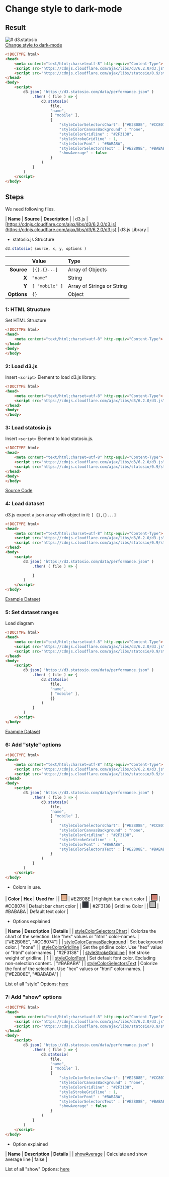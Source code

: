 # Change style to dark-mode

## Result

![# d3.statosio](https://d3.statosio.com/assets/images/example-customize-400.jpg)<br>
[Change style to dark-mode](https://d3.statosio.com/tutorials/change-style.html)

```html
<!DOCTYPE html>
<head>
    <meta content="text/html;charset=utf-8" http-equiv="Content-Type">
    <script src="https://cdnjs.cloudflare.com/ajax/libs/d3/6.2.0/d3.js"></script>
    <script src="https://cdnjs.cloudflare.com/ajax/libs/statosio/0.9/statosio.js"></script>
</head>
<body>
    <script>
        d3.json( "https://d3.statosio.com/data/performance.json" )
            .then( ( file ) => {
                d3.statosio( 
                    file, 
                    "name", 
                    [ "mobile" ], 
                    { 
                        "styleColorSelectorsChart": ["#E2B08E", "#CC8074"],
                        "styleColorCanvasBackground" : "none",
                        "styleColorGridline" : "#2F3138",
                        "styleStrokeGridline" : 1,
                        "styleColorFont" : "#BABABA",
                        "styleColorSelectorsText" : ["#E2B08E", "#BABABA"],
                        "showAverage" : false
                    }
                )
            } 
        )
    </script>
</body>
```


## Steps

We need following files.

| **Name** | **Source** | **Description** |
| d3.js | [https://cdnjs.cloudflare.com/ajax/libs/d3/6.2.0/d3.js](https://cdnjs.cloudflare.com/ajax/libs/d3/6.2.0/d3.js) | d3.js Library |


- statosio.js Structure

```javascript
d3.statosio( source, x, y, options )
``````

| | **Value** | **Type** |
|------:|:------|:------|
| **Source** | ```[{},{}...]``` | Array of Objects |
| **X** | ```"name"``` | String |
| **Y** | ```[ "mobile" ]``` | Array of Strings or String |
| **Options** | ```{}``` | Object |


### 1: HTML Structure
Set HTML Structure

```html
<!DOCTYPE html>
<head>
    <meta content="text/html;charset=utf-8" http-equiv="Content-Type">
</head>
<body>
</body>
```

### 2: Load d3.js
Insert ```<script>``` Element to load d3.js library.

```html
<!DOCTYPE html>
<head>
    <meta content="text/html;charset=utf-8" http-equiv="Content-Type">
    <script src="https://cdnjs.cloudflare.com/ajax/libs/d3/6.2.0/d3.js"></script>
</head>
<body>
</body>
```

### 3: Load statosio.js
Insert ```<script>``` Element to load statosio.js.

```html
<!DOCTYPE html>
<head>
    <meta content="text/html;charset=utf-8" http-equiv="Content-Type">
    <script src="https://cdnjs.cloudflare.com/ajax/libs/d3/6.2.0/d3.js"></script>
    <script src="https://cdnjs.cloudflare.com/ajax/libs/statosio/0.9/statosio.js"></script>
</head>
<body>
</body>

```
[Source Code](https://cdnjs.cloudflare.com/ajax/libs/statosio/0.9/statosio.js)


### 4: Load dataset
d3.js expect a json array with object in it: ```[ {},{}...]```

```html
<!DOCTYPE html>
<head>
    <meta content="text/html;charset=utf-8" http-equiv="Content-Type">
    <script src="https://cdnjs.cloudflare.com/ajax/libs/d3/6.2.0/d3.js"></script>
    <script src="https://cdnjs.cloudflare.com/ajax/libs/statosio/0.9/statosio.js"></script>
</head>
<body>
    <script>
        d3.json( "https://d3.statosio.com/data/performance.json" )
            .then( ( file ) => {

            } 
        )
    </script>
</body>
```
[Example Dataset](https://d3.statosio.com/data/performance.json)

### 5: Set dataset ranges
Load diagram

```html
<!DOCTYPE html>
<head>
    <meta content="text/html;charset=utf-8" http-equiv="Content-Type">
    <script src="https://cdnjs.cloudflare.com/ajax/libs/d3/6.2.0/d3.js"></script>
    <script src="https://cdnjs.cloudflare.com/ajax/libs/statosio/0.9/statosio.js"></script>
</head>
<body>
    <script>
        d3.json( "https://d3.statosio.com/data/performance.json" )
            .then( ( file ) => {
                d3.statosio( 
                    file, 
                    "name", 
                    [ "mobile" ], 
                    {}
                )
            } 
        )
    </script>
</body>
```

[Example Dataset](https://d3.statosio.com/data/performance.json)


### 6: Add "style" options

```html
<!DOCTYPE html>
<head>
    <meta content="text/html;charset=utf-8" http-equiv="Content-Type">
    <script src="https://cdnjs.cloudflare.com/ajax/libs/d3/6.2.0/d3.js"></script>
    <script src="https://cdnjs.cloudflare.com/ajax/libs/statosio/0.9/statosio.js"></script>
</head>
<body>
    <script>
        d3.json( "https://d3.statosio.com/data/performance.json" )
            .then( ( file ) => {
                d3.statosio( 
                    file, 
                    "name", 
                    [ "mobile" ], 
                    { 
                        "styleColorSelectorsChart": ["#E2B08E", "#CC8074"],
                        "styleColorCanvasBackground" : "none",
                        "styleColorGridline" : "#2F3138",
                        "styleStrokeGridline" : 1,
                        "styleColorFont" : "#BABABA",
                        "styleColorSelectorsText" : ["#E2B08E", "#BABABA"]
                    }
                )
            } 
        )
    </script>
</body>
```

- Colors in use.

| **Color** | **Hex** | **Used for** | 
| <svg width="20" height="20"><rect width="20" height="20" style="fill:#E2B08E;stroke-width:3;stroke:rgb(0,0,0)" /></svg> | #E2B08E | Highlight bar chart color |
| <svg width="20" height="20"><rect width="20" height="20" style="fill:#CC8074;stroke-width:3;stroke:rgb(0,0,0)" /></svg> | #CC8074 | Default bar chart color |
| <svg width="20" height="20"><rect width="20" height="20" style="fill:#2F3138;stroke-width:3;stroke:none" /></svg> | #2F3138 | Gridline Color |
| <svg width="20" height="20"><rect width="20" height="20" style="fill:#BABABA;stroke-width:3;stroke:rgb(0,0,0)" /></svg> | #BABABA | Default text color |

- Options explained

| **Name** | **Description** | **Details** | 
| [styleColorSelectorsChart](https://d3.statosio.com/options/style__color__selectors__chart.html) | Colorize the chart of the selection. Use "hex" values or "html" color-names. | ["#E2B08E", "#CC8074"] |
| [styleColorCanvasBackground](https://d3.statosio.com/options/style__color__canvas_background.html) | Set background color. | "none" |
| [styleColorGridline](https://d3.statosio.com/options/style__color__gridline.html) | Set the gridline color. Use "hex" value or "html" color-names. | "#2F3138" |
| [styleStrokeGridline](https://d3.statosio.com/options/style__stroke__gridline.html) | Set stroke weight of gridline. | 1 |
| [styleColorFont](https://d3.statosio.com/options/style__color__font.html)  | Set default font color. Excluding non-selection content. | "#BABABA" |
| [styleColorSelectorsText](https://d3.statosio.com/options/style__color__selectors__text.html) | Colorize the font of the selection. Use "hex" values or "html" color-names. | ["#E2B08E", "#BABABA"] |

List of all "style" Options: [here](https://d3.statosio.com/options/index.html#style)


### 7: Add "show" options

```html
<!DOCTYPE html>
<head>
    <meta content="text/html;charset=utf-8" http-equiv="Content-Type">
    <script src="https://cdnjs.cloudflare.com/ajax/libs/d3/6.2.0/d3.js"></script>
    <script src="https://cdnjs.cloudflare.com/ajax/libs/statosio/0.9/statosio.js"></script>
</head>
<body>
    <script>
        d3.json( "https://d3.statosio.com/data/performance.json" )
            .then( ( file ) => {
                d3.statosio( 
                    file, 
                    "name", 
                    [ "mobile" ], 
                    { 
                        "styleColorSelectorsChart": ["#E2B08E", "#CC8074"],
                        "styleColorCanvasBackground" : "none",
                        "styleColorGridline" : "#2F3138",
                        "styleStrokeGridline" : 1,
                        "styleColorFont" : "#BABABA",
                        "styleColorSelectorsText" : ["#E2B08E", "#BABABA"],
                        "showAverage" : false
                    }
                )
            } 
        )
    </script>
</body>
```

- Option explained

| **Name** | **Description** | **Details** | 
| [showAverage](https://d3.statosio.com/options/show__average.html) | Calculate and show average line | false |

List of all "show" Options: [here](https://d3.statosio.com/options/index.html#show)

